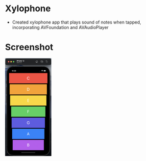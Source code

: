 # Xylophone
- Created xylophone app that plays sound of notes when tapped, incorporating AVFoundation and AVAudioPlayer

# Screenshot
<img src="https://github.com/MattWong-ca/Xylophone/blob/main/Xylophone%20Screenshot.png" width=30% height=30%>
